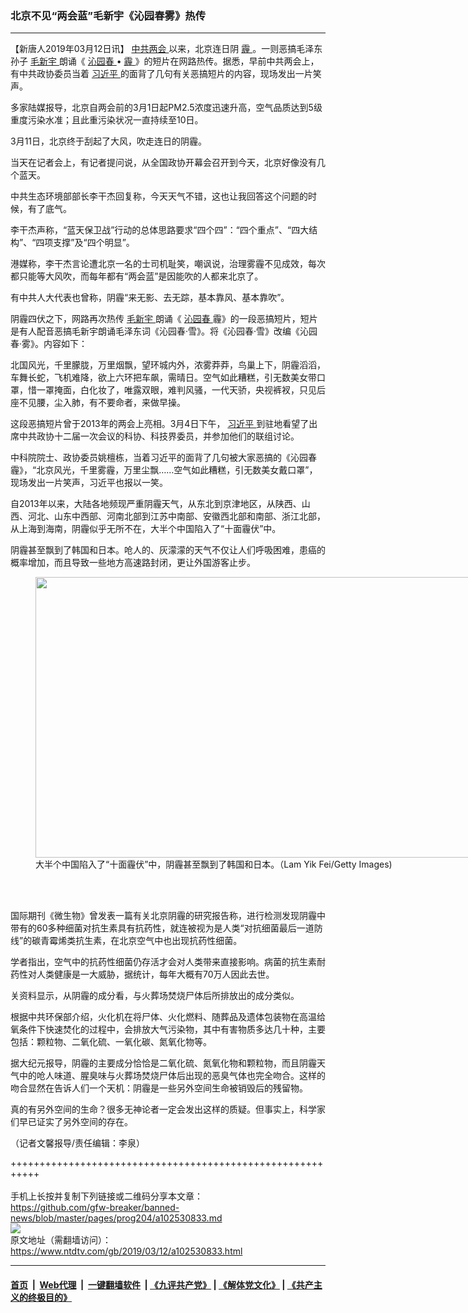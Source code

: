### 北京不见“两会蓝”毛新宇《沁园春雾》热传
------------------------

<div class="post_content" itemprop="articleBody">
 <p>
  【新唐人2019年03月12日讯】
  <a href="https://www.ntdtv.com/gb/412969.htm">
   中共两会
  </a>
  以来，北京连日阴
  <a href="https://www.ntdtv.com/gb/霾.htm">
   霾
  </a>
  。一则恶搞毛泽东孙子
  <a href="https://www.ntdtv.com/gb/毛新宇.htm">
   毛新宇
  </a>
  朗诵《
  <a href="https://www.ntdtv.com/gb/沁园春.htm">
   沁园春
  </a>
  •
  <a href="https://www.ntdtv.com/gb/霾.htm">
   霾
  </a>
  》的短片在网路热传。据悉，早前中共两会上，有中共政协委员当着
  <a href="https://www.ntdtv.com/gb/习近平.htm">
   习近平
  </a>
  的面背了几句有关恶搞短片的内容，现场发出一片笑声。
 </p>
 <p>
  多家陆媒报导，北京自两会前的3月1日起PM2.5浓度迅速升高，空气品质达到5级重度污染水准；且此重污染状况一直持续至10日。
 </p>
 <p>
  3月11日，北京终于刮起了大风，吹走连日的阴霾。
 </p>
 <p>
  当天在记者会上，有记者提问说，从全国政协开幕会召开到今天，北京好像没有几个蓝天。
 </p>
 <p>
  中共生态环境部部长李干杰回复称，今天天气不错，这也让我回答这个问题的时候，有了底气。
 </p>
 <p>
  李干杰声称，“蓝天保卫战”行动的总体思路要求“四个四”：“四个重点”、“四大结构”、“四项支撑”及“四个明显”。
 </p>
 <p>
  港媒称，李干杰言论遭北京一名的士司机耻笑，嘲讽说，治理雾霾不见成效，每次都只能等大风吹，而每年都有“两会蓝”是因能吹的人都来北京了。
 </p>
 <p>
  有中共人大代表也曾称，阴霾“来无影、去无踪，基本靠风、基本靠吹”。
 </p>
 <p>
 </p>
 <p>
  阴霾四伏之下，网路再次热传
  <a href="https://www.ntdtv.com/gb/毛新宇.htm">
   毛新宇
  </a>
  朗诵《
  <a href="https://www.ntdtv.com/gb/沁园春.htm">
   沁园春
  </a>
  霾》的一段恶搞短片，短片是有人配音恶搞毛新宇朗诵毛泽东词《沁园春·雪》。将《沁园春·雪》改编《沁园春·雾》。内容如下：
 </p>
 <p>
  北国风光，千里朦胧，万里烟飘，望环城内外，浓雾莽莽，鸟巢上下，阴霾滔滔，车舞长蛇，飞机难降，欲上六环把车飙，需晴日。空气如此糟糕，引无数美女带口罩，惜一罩掩面，白化妆了，唯露双眼，难判风骚，一代天骄，央视裤衩，只见后座不见腰，尘入肺，有不要命者，来做早操。
 </p>
 <p>
  这段恶搞短片曾于2013年的两会上亮相。3月4日下午，
  <a href="https://www.ntdtv.com/gb/习近平.htm">
   习近平
  </a>
  到驻地看望了出席中共政协十二届一次会议的科协、科技界委员，并参加他们的联组讨论。
 </p>
 <p>
  中科院院士、政协委员姚檀栋，当着习近平的面背了几句被大家恶搞的《沁园春 霾》，“北京风光，千里雾霾，万里尘飘……空气如此糟糕，引无数美女戴口罩”，现场发出一片笑声，习近平也报以一笑。
 </p>
 <p>
  自2013年以来，大陆各地频现严重阴霾天气，从东北到京津地区，从陕西、山西、河北、山东中西部、河南北部到江苏中南部、安徽西北部和南部、浙江北部，从上海到海南，阴霾似乎无所不在，大半个中国陷入了“十面霾伏”中。
 </p>
 <p>
  阴霾甚至飘到了韩国和日本。呛人的、灰濛濛的天气不仅让人们呼吸困难，患癌的概率增加，而且导致一些地方高速路封闭，更让外国游客止步。
 </p>
 <figure class="wp-caption alignnone" id="attachment_102531022" style="width: 800px">
  <a href="https://www.ntdtv.com/assets/uploads/2019/03/p9155731a441259865.jpg">
   <img alt="" class=" wp-image-102531022" height="449" src="https://www.ntdtv.com/assets/uploads/2019/03/p9155731a441259865-600x337.jpg" width="800"/>
  </a>
  <br/><figcaption class="wp-caption-text">
   大半个中国陷入了“十面霾伏”中，阴霾甚至飘到了韩国和日本。（Lam Yik Fei/Getty Images)
  </figcaption><br/>
 </figure><br/>
 <p>
  国际期刊《微生物》曾发表一篇有关北京阴霾的研究报告称，进行检测发现阴霾中带有的60多种细菌对抗生素具有抗药性，就连被视为是人类“对抗细菌最后一道防线”的碳青霉烯类抗生素，在北京空气中也出现抗药性细菌。
 </p>
 <p>
  学者指出，空气中的抗药性细菌仍存活才会对人类带来直接影响。病菌的抗生素耐药性对人类健康是一大威胁，据统计，每年大概有70万人因此去世。
 </p>
 <p>
  关资料显示，从阴霾的成分看，与火葬场焚烧尸体后所排放出的成分类似。
 </p>
 <p>
  根据中共环保部介绍，火化机在将尸体、火化燃料、随葬品及遗体包装物在高温给氧条件下快速焚化的过程中，会排放大气污染物，其中有害物质多达几十种，主要包括：颗粒物、二氧化硫、一氧化碳、氮氧化物等。
 </p>
 <p>
  据大纪元报导，阴霾的主要成分恰恰是二氧化硫、氮氧化物和颗粒物，而且阴霾天气中的呛人味道、腥臭味与火葬场焚烧尸体后出现的恶臭气体也完全吻合。这样的吻合显然在告诉人们一个天机：阴霾是一些另外空间生命被销毁后的残留物。
 </p>
 <p>
  真的有另外空间的生命？很多无神论者一定会发出这样的质疑。但事实上，科学家们早已证实了另外空间的存在。
 </p>
 <p>
  （记者文馨报导/责任编辑：李泉）
 </p>
 <div class="single_ad">
 </div>
</div>

+++++++++++++++++++++++++++++++++++++++++++++++++++++++++++<br/><br/>
手机上长按并复制下列链接或二维码分享本文章：<br/>
https://github.com/gfw-breaker/banned-news/blob/master/pages/prog204/a102530833.md <br/>
<a href='https://github.com/gfw-breaker/banned-news/blob/master/pages/prog204/a102530833.md'><img src='https://github.com/gfw-breaker/banned-news/blob/master/pages/prog204/a102530833.md.png'/></a> <br/>
原文地址（需翻墙访问）：https://www.ntdtv.com/gb/2019/03/12/a102530833.html


------------------------
#### [首页](https://github.com/gfw-breaker/banned-news/blob/master/README.md) &nbsp;|&nbsp; [Web代理](https://github.com/labour-camp/helloworld) &nbsp;|&nbsp; [一键翻墙软件](https://github.com/gfw-breaker/nogfw/blob/master/README.md) &nbsp;| [《九评共产党》](https://github.com/gfw-breaker/9ping.md/blob/master/README.md#九评之一评共产党是什么) | [《解体党文化》](https://github.com/gfw-breaker/jtdwh.md/blob/master/README.md) | [《共产主义的终极目的》](https://github.com/gfw-breaker/gczydzjmd.md/blob/master/README.md)

